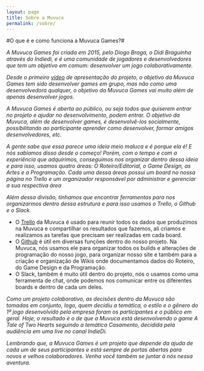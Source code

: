 ```yaml
---
layout: page
title: Sobre a Muvuca
permalink: /sobre/
---
```


#O que é e como funciona a Muvuca Games?#


*A Muvuca Games foi criada em 2015, pelo Diogo Braga, o Didi Braguinha através do Indiedi, e é uma comunidade de jogadores e desenvolvedores que tem um objetivo em comum: desenvolver um jogo colaborativamente.*

*Desde o primeiro [vídeo](https://www.youtube.com/watch?v=X-tSJpcoHlE) de apresentação do projeto, o objetivo da Muvuca Games tem sido desenvolver games em grupo, mas não como uma desenvolvedora qualquer, o objetivo da Muvuca Games vai muito além de apenas desenvolver jogos.* 

*A Muvuca Games é aberta ao público, ou seja todos que quiserem entrar no projeto e ajudar no desenvolvimento, podem entrar. O objetivo da Muvuca, além de desenvolver games, é desenvolvê-los socialmente, possibilitando ao participante aprender como desenvolver, formar amigos desenvolvedores, etc.*


*A gente sabe que essa parece uma ideia meio maluca e é porque ela é! E nós sabíamos disso desde o começo! Porém, com o tempo e com a experiência que adquirimos, conseguimos nos organizar dentro dessa ideia e para isso, usamos quatro áreas: O Roteiro/Editorial, o Game Design, as Artes e a Programação. Cada uma dessa áreas possui um board no nossa página no Trello e um organizador responsável por administrar e gerenciar a sua respectiva área* 

*Além dessa divisão, tínhamos que  encontrar ferramentas para nos organizarmos dentro dessa estrutura e para isso usamos o Trello, o Github e o Slack.*

 - O [Trello](https://trello.com/muvucagames) da Muvuca é usado para reunir todos os dados que produzimos na Muvuca e compartilhar os resultados que fazemos, ali criamos e realizamos as tarefas que precisam ser realizadas em cada board.
 - O [Github](https://github.com/MuvucaGames) é útil em diversas funções dentro do nosso projeto. Na Muvuca, nós usamos ele para organizar todos os builds e alterações de programação do nosso jogo, para organizar nosso site e também para a criação e organização de Wikis onde documentamos dados do Roteiro, do Game Design e da Programação.
 - O Slack, também é muito útil dentro do projeto, nós o usamos como uma ferramenta de chat, onde podemos nos comunicar entre os diferentes boards e dentro de cada um deles.

*Como um projeto colaborativo, as decisões dentro da Muvuca são tomadas em conjunto, logo, quem decidiu a temática, o estilo e o gênero do 1º jogo desenvolvido pela empresa foram os participantes e o público em geral. Hoje, o resultado é o de que a Muvuca está desenvolvendo o game A Tale of Two Hearts seguindo a temática Casamento, decidida pela audiência em uma live no canal IndieDi.*

*Lembrando que, a Muvuca Games é um projeto que depende da ajuda de cada um de seus participantes e está sempre de portas abertas para novos e velhos colaboradores. Venha você também se juntar à nós nessa aventura.*
